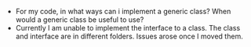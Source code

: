 - For my code, in what ways can i implement a generic class? When would a generic class be useful to use?
- Currently I am unable to implement the interface to a class. The class and interface are in different folders. Issues arose once I moved them.
